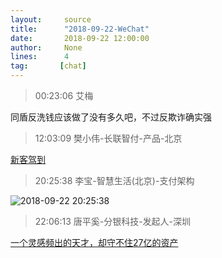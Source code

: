 ```yaml
---
layout:     source 
title:      "2018-09-22-WeChat"
date:       2018-09-22 12:00:00
author:     None
lines:      4 
tag:       [chat]
---
```

> 00:23:06  艾梅  
   
同盾反洗钱应该做了没有多久吧，不过反欺诈确实强  
   
> 12:03:09  樊小伟-长联智付-产品-北京  
   
[新客驾到
](https://wallet.95516.com/s/wl/webV3/activity/yhtzctoc/html/snsIndex.html?r=ffcf7530d62ff36d66e0df6d8f5b83bb&amp;amp;amp;channel=3)  
   
> 20:25:38  李宝-智慧生活(北京)-支付架构  
   
![2018-09-22 20:25:38](http://static.cocolian.cn/img/20180922_202538.png) 
   
> 22:06:13  唐平奚-分银科技-发起人-深圳  
   
[一个灵感频出的天才，却守不住27亿的资产
](http://mp.weixin.qq.com/s?__biz=MzU0NTU4MDkyOA==&amp;amp;amp;mid=2247484060&amp;amp;amp;idx=1&amp;amp;amp;sn=9813eeef7aef7bf25d49268a941fc179&amp;amp;amp;chksm=fb6bf073cc1c7965a6201ece3495d2366cb2cba2313e6415a79b1baaf1557d120edaf816ef7c&amp;amp;amp;mpshare=1&amp;amp;amp;scene=1&amp;amp;amp;srcid=0922i2awA6xVnZwydC3FA8wq#rd)  
   
